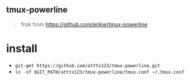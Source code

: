 tmux-powerline
---

> frok from https://github.com/erikw/tmux-powerline

install
======

* `git-get https://github.com/atttx123/tmux-powerline.git`
* `ln -sf $GIT_PATH/atttx123/tmux-powerline/tmux.conf ~/.tmux.conf`
